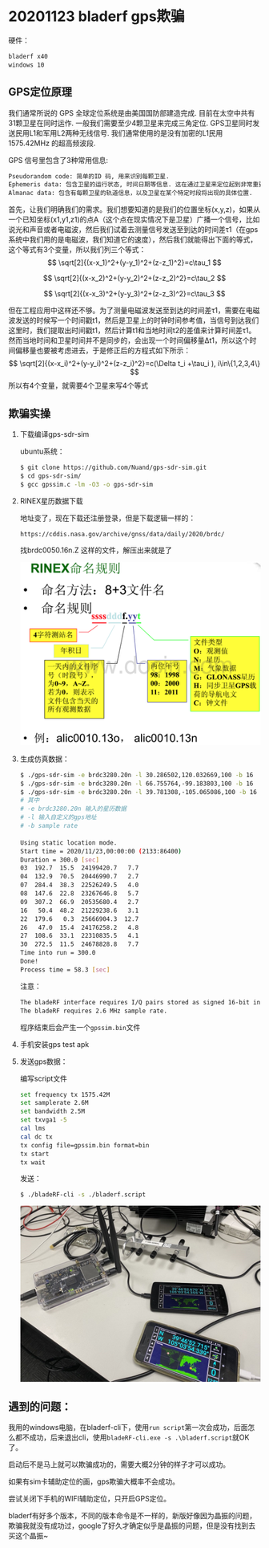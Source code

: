 # 20201123 bladerf gps欺骗

硬件：

```bash
bladerf x40
windows 10
```

## GPS定位原理

我们通常所说的 GPS 全球定位系统是由美国国防部建造完成. 目前在太空中共有31颗卫星在同时运作. 一般我们需要至少4颗卫星来完成三角定位. GPS卫星同时发送民用L1和军用L2两种无线信号. 我们通常使用的是没有加密的L1民用 1575.42MHz 的超高频波段.

GPS 信号里包含了3种常用信息:

```bash
Pseudorandom code: 简单的ID 码, 用来识别每颗卫星.
Ephemeris data: 包含卫星的运行状态, 时间日期等信息. 这在通过卫星来定位起到非常重要的作用.
Almanac data: 包含有每颗卫星的轨道信息，以及卫星在某个特定时段将出现的具体位置.
```

首先，让我们明确我们的需求。我们想要知道的是我们的位置坐标(x,y,z)，如果从一个已知坐标(x1,y1,z1)的点A（这个点在现实情况下是卫星）广播一个信号，比如说光和声音或者电磁波，然后我们试着去测量信号发送至到达的时间差τ1（在gps系统中我们用的是电磁波，我们知道它的速度），然后我们就能得出下面的等式，这个等式有3个变量，所以我们列三个等式：
$$
\sqrt[2]{(x-x_1)^2+(y-y_1)^2+(z-z_1)^2}=c\tau_1
$$

$$
\sqrt[2]{(x-x_2)^2+(y-y_2)^2+(z-z_2)^2}=c\tau_2
$$

$$
\sqrt[2]{(x-x_3)^2+(y-y_3)^2+(z-z_3)^2}=c\tau_3
$$

但在工程应用中这样还不够。为了测量电磁波发送至到达的时间差τ1，需要在电磁波发送的时候写一个时间戳t1，然后是卫星上的时钟时间参考值，当信号到达我们这里时，我们提取出时间戳t1，然后计算t1和当地时间t2的差值来计算时间差τ1。然而当地时间和卫星时间并不是同步的，会出现一个时间偏移量∆t1，所以这个时间偏移量也要被考虑进去，于是修正后的方程式如下所示：
$$
\sqrt[2]{(x-x_i)^2+(y-y_i)^2+(z-z_i)^2}=c(\Delta t_i +\tau_i ), i\in\{1,2,3,4\}
$$
所以有4个变量，就需要4个卫星来写4个等式

## 欺骗实操

1. 下载编译gps-sdr-sim

   ubuntu系统：

   ```bash
   $ git clone https://github.com/Nuand/gps-sdr-sim.git
   $ cd gps-sdr-sim/
   $ gcc gpssim.c -lm -O3 -o gps-sdr-sim
   ```

2. RINEX星历数据下载

   地址变了，现在下载还注册登录，但是下载逻辑一样的：

   ```
   https://cddis.nasa.gov/archive/gnss/data/daily/2020/brdc/
   ```

   找brdc0050.16n.Z 这样的文件，解压出来就是了

   ![](images\00.png)

3. 生成仿真数据：

   ```bash
   $ ./gps-sdr-sim -e brdc3280.20n -l 30.286502,120.032669,100 -b 16
   $ ./gps-sdr-sim -e brdc3280.20n -l 66.755764,-99.183803,100 -b 16
   $ ./gps-sdr-sim -e brdc3280.20n -l 39.781308,-105.065086,100 -b 16
   # 其中
   # -e brdc3280.20n 输入的星历数据
   # -l 输入自定义的gps地址
   # -b sample rate
   
   Using static location mode.
   Start time = 2020/11/23,00:00:00 (2133:86400)
   Duration = 300.0 [sec]
   03  192.7  15.5  24199420.7   7.7
   04  132.9  70.5  20446990.7   2.7
   07  284.4  38.3  22526249.5   4.0
   08  147.6  22.8  23267646.8   5.7
   09  307.2  66.9  20535680.4   2.7
   16   50.4  48.2  21229238.6   3.1
   22  179.6   0.3  25666904.3  12.7
   26   47.0  15.4  24176258.2   4.8
   27  108.6  33.1  22310835.5   4.1
   30  272.5  11.5  24678828.8   7.7
   Time into run = 300.0
   Done!
   Process time = 58.3 [sec]
   
   ```

   注意：

   ```bash
   The bladeRF interface requires I/Q pairs stored as signed 16-bit integers.
   The bladeRF requires 2.6 MHz sample rate.
   ```

   程序结束后会产生一个`gpssim.bin`文件

4. 手机安装gps test apk

   

5. 发送gps数据：

   编写script文件

   ```bash
   set frequency tx 1575.42M
   set samplerate 2.6M
   set bandwidth 2.5M
   set txvga1 -5
   cal lms
   cal dc tx
   tx config file=gpssim.bin format=bin
   tx start
   tx wait
   
   ```

   发送：

   ```bash
   $ ./bladeRF-cli -s ./bladerf.script
   ```

   ![](images\01.png)

## 遇到的问题：

我用的windows电脑，在bladerf-cli下，使用`run script`第一次会成功，后面怎么都不成功，后来退出cli，使用`bladeRF-cli.exe -s .\bladerf.script`就OK了。



启动后不是马上就可以欺骗成功的，需要大概2分钟的样子才可以成功。



如果有sim卡辅助定位的画，gps欺骗大概率不会成功。



尝试关闭下手机的WIFI辅助定位，只开启GPS定位。



bladerf有好多个版本，不同的版本命令是不一样的，新版好像因为晶振的问题，欺骗我就没有成功过，google了好久才确定似乎是晶振的问题，但是没有找到去买这个晶振~



